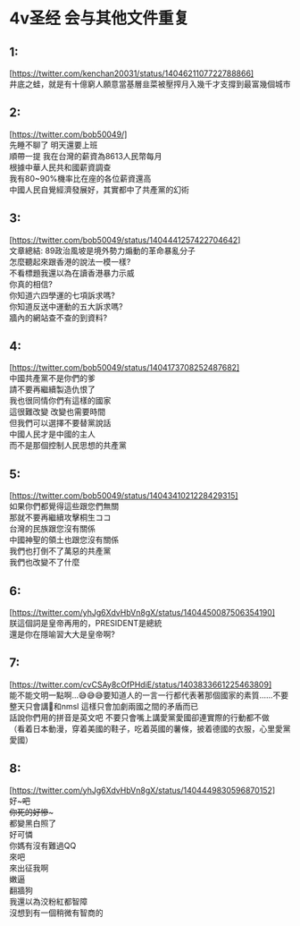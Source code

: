 # 4v圣经 会与其他文件重复

## 1:
[https://twitter.com/kenchan20031/status/1404621107722788866]  
井底之蛙，就是有十億窮人願意當基層韭菜被壓搾月入幾千才支撐到最富幾個城市  

## 2:
[https://twitter.com/bob50049/]  
先睡不聊了 明天還要上班  
順帶一提 我在台灣的薪資為8613人民幣每月  
根據中華人民共和國薪資調查  
我有80~90%機率比在座的各位薪資還高  
中國人民自覺經濟發展好，其實都中了共產黨的幻術  

## 3:
[https://twitter.com/bob50049/status/1404441257422704642]  
文章總結: 89政治風坡是境外勢力煽動的革命暴亂分子  
怎麼聽起來跟香港的說法一模一樣?  
不看標題我還以為在讀香港暴力示威  
你真的相信?  
你知道六四學運的七項訴求嗎?  
你知道反送中運動的五大訴求嗎?  
牆內的網站查不查的到資料?  

## 4:
[https://twitter.com/bob50049/status/1404173708252487682]  
中國共產黨不是你們的爹  
請不要再繼續製造仇恨了  
我也很同情你們有這樣的國家  
這很難改變 改變也需要時間  
但我們可以選擇不要替黨說話  
中國人民才是中國的主人  
而不是那個控制人民思想的共產黨  

## 5:
[https://twitter.com/bob50049/status/1404341021228429315]  
如果你們都覺得這些跟您們無關  
那就不要再繼續攻擊桐生ココ  
台灣的民族跟您沒有關係  
中國神聖的領土也跟您沒有關係  
我們也打倒不了萬惡的共產黨  
我們也改變不了什麼  

## 6:
[https://twitter.com/yhJg6XdvHbVn8gX/status/1404450087506354190]  
朕這個詞是皇帝再用的，PRESIDENT是總統  
還是你在隱喻習大大是皇帝啊?  

## 7:
[https://twitter.com/cvCSAy8cOfPHdiE/status/1403833661225463809]  
能不能文明一點啊...😅😅😅要知道人的一言一行都代表著那個國家的素質......不要整天只會講🐸和nmsl 這樣只會加劇兩國之間的矛盾而已  
話說你們用的拼音是英文吧 不要只會嘴上講愛黨愛國卻連實際的行動都不做  
（看着日本動漫，穿着美國的鞋子，吃着英國的薯條，披着德國的衣服，心里愛黨愛國）  

## 8:
[https://twitter.com/yhJg6XdvHbVn8gX/status/1404449830596870152]  
好~~~吧  
你死的好慘~~~  
都變黑白照了  
好可憐  
你媽有沒有難過QQ  
來吧  
來出征我啊  
嫩逼  
翻牆狗  
我還以為洨粉紅都智障  
沒想到有一個稍微有智商的 

